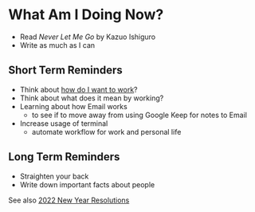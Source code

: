 # What Am I Doing Now?

- Read _Never Let Me Go_ by Kazuo Ishiguro
- Write as much as I can

## Short Term Reminders

- Think about [how do I want to work](how-do-i-work.md)?
- Think about what does it mean by working?
- Learning about how Email works
    - to see if to move away from using Google Keep for notes to Email
- Increase usage of terminal
    - automate workflow for work and personal life

## Long Term Reminders

- Straighten your back
- Write down important facts about people

See also [2022 New Year Resolutions](new-year-resolution.md)
